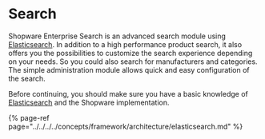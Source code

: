 # Search

Shopware Enterprise Search is an advanced search module using [Elasticsearch](../../../../concepts/framework/architecture/elasticsearch.md).
In addition to a high performance product search, it also offers you the possibilities to customize the search experience depending on your needs. So you could also search for manufacturers and categories.
The simple administration module allows quick and easy configuration of the search.

Before continuing, you should make sure you have a basic knowledge of [Elasticsearch](https://www.elastic.co/guide/en/elasticsearch/reference/7.10/index.html) and the Shopware implementation.

{% page-ref page="../../../../concepts/framework/architecture/elasticsearch.md" %}
